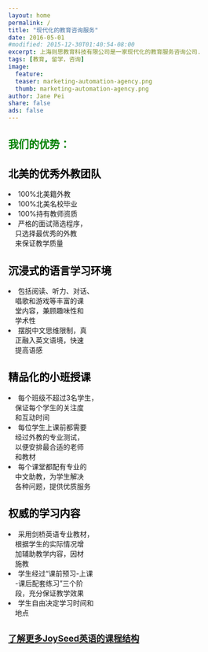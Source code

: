 ```yaml
---
layout: home
permalink: /
title: "现代化的教育咨询服务"
date: 2016-05-01
#modified: 2015-12-30T01:40:54-08:00
excerpt: 上海则思教育科技有限公司是一家现代化的教育服务咨询公司.
tags: [教育, 留学，咨询]
image:
  feature:
  teaser: marketing-automation-agency.png
  thumb: marketing-automation-agency.png
author: Jane Pei
share: false
ads: false
---
```


<!--h1 class="strapline" >上海则思教育是一家现代化的教育发展和咨询服务公司</h1-->
## <font color="green">我们的优势：</font>
<div id="main_titles" class="tiles">
  <div class="tile">
    <!--img src="images/kids-009.jpg" width="90%" height="90%" style="horizental-align: middle"-->
    <h2 class="post-title" style="color: #000000">北美的优秀外教团队</h2>
    <p class="post-excerpt" style="color: ##0000FF">
    <li>100%北美籍外教</li>
    <li>100%北美名校毕业</li>
    <li>100%持有教师资质</li>
    <li>严格的面试筛选程序，     <br/>
    &emsp;只选择最优秀的外教     <br/>
    &emsp;来保证教学质量
    </li></p>
  </div>
  <div class="tile">
    <!--img src="images/kids-009.jpg" width="90%" height="90%" style="horizental-align: middle"-->
    <h2 class="post-title" style="color: #000000">沉浸式的语言学习环境</h2>
    <p class="post-excerpt" style="color: ##0000FF">
    <li>包括阅读、听力、对话、   <br/>
    &emsp;唱歌和游戏等丰富的课   <br/>
    &emsp;堂内容，兼顾趣味性和   <br/>
    &emsp;学术性</li>
    <li>摆脱中文思维限制，真     <br/>
    &emsp;正融入英文语境，快速   <br/>
    &emsp;提高语感</li></p>
  </div>
  <div class="tile">
    <h2 class="post-title" style="color: #000000">精品化的小班授课</h2>
    <p class="post-excerpt" style="color: ##0000FF">
    <li>每个班级不超过3名学生，   <br/>
    &emsp;保证每个学生的关注度    <br/>
    &emsp;和互动时间</li>
    <li>每位学生上课前都需要      <br/>
    &emsp;经过外教的专业测试，    <br/>
    &emsp;以便安排最合适的老师    <br/>
    &emsp;和教材</li>
    <li>每个课堂都配有专业的      <br/>
    &emsp;中文助教，为学生解决    <br/>
    &emsp;各种问题，提供优质服务</li></p>
  </div>
  <div class="tile">
    <h2 class="post-title" style="color: #000000">权威的学习内容</h2>
    <p class="post-excerpt" style="color: ##0000FF">
    <li>采用剑桥英语专业教材，    <br/>
    &emsp;根据学生的实际情况增    <br/>
    &emsp;加辅助教学内容，因材    <br/>
    &emsp;施教</li>
    <li>学生经过“课前预习-上课    <br/>
    &emsp;-课后配套练习”三个阶    <br/>
    &emsp;段，充分保证教学效果</li>
    <li>学生自由决定学习时间和    <br/>
    &emsp;地点</li></p>
  </div>
  <div class="tile">
    <a href="{{ site.url }}/value-prop/"><h2 id="learn" class="post-title animated infinite pulse" style="color: #00BFF; text-decoration: underline font: 微软雅黑"><small>了解更多JoySeed英语的课程结构</small></h2></a>
  </div>
</div>

